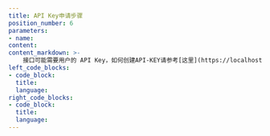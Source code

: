 ```yaml
---
title: API Key申请步骤
position_number: 6
parameters:
- name:
content:
content_markdown: >-
    接口可能需要用户的 API Key，如何创建API-KEY请参考[这里](https://localhost-)
left_code_blocks:
- code_block:
  title:
  language:
right_code_blocks:
- code_block:
  title:
  language:
---
```

